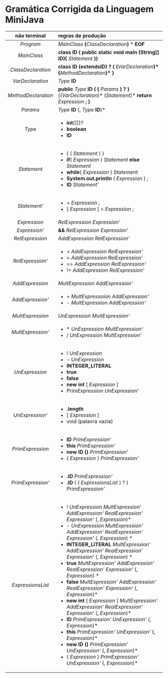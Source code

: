 # Gramática Corrigida da Linguagem MiniJava

| não terminal | regras de produção |
| :---------: | :-------|
| _Program_ | _MainClass_ **(**_ClassDeclaration_**)** * **EOF** |
| _MainClass_ | **class ID** **{ public static void main (String[] ID){** _Statement_ **}}**|
| _ClassDeclaration_ | **class ID (extendsID) ?** **{ (**_VarDeclaration_**)* (**_MethodDeclaration_**)* }**|
|_VarDeclaration_| _Type_ **ID**|
|_MethodDeclaration_| **public** _Type_ **ID** **( (** _Params_ **) ? )** {(_VarDeclaration_)* (_Statement_)* **return** _Expression_ **; }** |
|_Params_| _Type_ **ID** (, _Type_ **ID**)*|
|_Type_ | <ul><li>**int**([])?</li><li>**boolean**</li><li>**ID**</li><ul>|
|_Statement_|<ul><li>{ ( _Statement_ ) }</li><li>**if**( _Expression_ ) _Statement_ **else** _Statement_</li><li>**while**( _Expression_ ) _Statement_</li><li>**System.out.println** ( _Expression_ ) ;</li><li>**ID** _Statement'_<ul>|
|_Statement'_|<ul><li>= _Expression_ ;</li><li> [ _Expression_ ] = _Expression_ ; <ul>|
|_Expression_|_RelExpression_ _Expression'_|
|_Expression'_|**&&** _RelExpression_ _Expression'_|
|_RelExpression_| _AddExpression_ _RelExpression'_|
|_RelExpression'_| <ul><li>< _AddExpression_ _RelExpression'_</li><li> > _AddExpression_ _RelExpression'_</li><li> == _AddExpression_ _RelExpression'_</li><li>!= _AddExpression_ _RelExpression'_<ul>|
|_AddExpression_|_MultExpression_ _AddExpression'_|
|_AddExpression'_|<ul><li>+ _MultExpressoion_ _AddExpression'_</li><li>- _MultExpression_ _AddExpression'_</li><ul>|
|_MultExpression_|_UnExpression_ _MultExpression'_|
|_MultExpression'_|<ul><li>* _UnExpression_ _MultExpression'_</li><li> / _UnExpression_ _MultExpression'_</li><ul>|
|_UnExpression_|<ul><li> ! _UnExpression_</li><li> - _UnExpression_</li><li> **INTEGER_LITERAL**</li><li> **true**</li><li> **false**</li><li> **new int** [ _Expression_ ]</li><li> _PrimExpression_ _UnExpression'_</li><ul>|
|_UnExpression'_|<ul><li> **.length** </li><li> [ _Expression_ ]</li><li> void (palavra vazia)<ul>|
|_PrimExpression_|<ul><li>**ID** _PrimExpression'_</li><li>**this** _PrimExpression'_</li><li> **new ID ()** _PrimExpression'_ </li><li> ( _Expression_ ) _PrimExpression'_</li><ul>|
|_PrimExpression'_|<ul><li> **.ID** _PrimExpression'_</li><li> **.ID** ( ( _ExpressionsList_ ) ? ) _PrimExpression'_</li><ul>|
|_ExpressionsList_|<ul><li> ! _UnExpression_ _MultExpression'_ _AddExpression'_ _RealExpression'_ _Expression'_ (, _Expression_)* </li><li> - _UnExpression_ _MultExpression'_ _AddExpression'_ _RealExpression'_ _Expression'_ (, _Expression_) * </li><li> **INTEGER_LITERAL** _MultExpression'_ _AddExpression'_ _RealExpression'_ _Expression'_ (, _Expression_) * </li><li> **true** _MultExpression'_ _AddExpression'_ _RealExpression'_ _Expression'_ (, _Expression_) * </li><li> **false** _MultExpression'_ _AddExpression'_ _RealExpression'_ _Expression'_ (, _Expression_)* </li><li> **new int** [ _Expression_ ] _MultExpression'_ _AddExpression'_ _RealExpression'_ _Expression'_ (, _Expression_)* </li><li> **ID** _PrimExpression'_ _UnExpression'_ (, _Expression_)* </li><li> **this** _PrimExpression'_ _UnExpression'_ (, _Expression_)* </li><li> **new ID ()** _PrimExpression'_ _UnExpression'_ (, _Expression_)* </li><li> ( _Expression_ ) _PrimExpression'_ _UnExpression'_ (, _Expression_)* </li><ul>|

